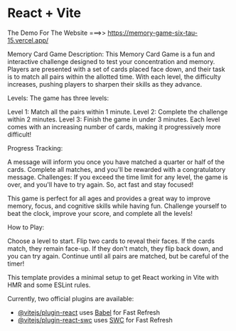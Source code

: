 # React + Vite          

The Demo For The Website ===>> https://memory-game-six-tau-15.vercel.app/

Memory Card Game
Description:
This Memory Card Game is a fun and interactive challenge designed to test your concentration and memory. Players are presented with a set of cards placed face down, and their task is to match all pairs within the allotted time. With each level, the difficulty increases, pushing players to sharpen their skills as they advance.

Levels: The game has three levels:

Level 1: Match all the pairs within 1 minute.
Level 2: Complete the challenge within 2 minutes.
Level 3: Finish the game in under 3 minutes.
Each level comes with an increasing number of cards, making it progressively more difficult!

Progress Tracking:

A message will inform you once you have matched a quarter or half of the cards.
Complete all matches, and you'll be rewarded with a congratulatory message.
Challenges:
If you exceed the time limit for any level, the game is over, and you'll have to try again. So, act fast and stay focused!

This game is perfect for all ages and provides a great way to improve memory, focus, and cognitive skills while having fun. Challenge yourself to beat the clock, improve your score, and complete all the levels!

How to Play:

Choose a level to start.
Flip two cards to reveal their faces.
If the cards match, they remain face-up.
If they don't match, they flip back down, and you can try again.
Continue until all pairs are matched, but be careful of the timer!


This template provides a minimal setup to get React working in Vite with HMR and some ESLint rules.

Currently, two official plugins are available:

- [@vitejs/plugin-react](https://github.com/vitejs/vite-plugin-react/blob/main/packages/plugin-react/README.md) uses [Babel](https://babeljs.io/) for Fast Refresh
- [@vitejs/plugin-react-swc](https://github.com/vitejs/vite-plugin-react-swc) uses [SWC](https://swc.rs/) for Fast Refresh
